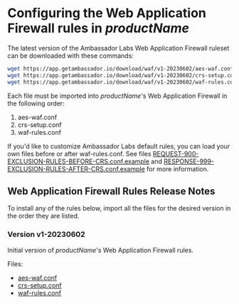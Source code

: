 # Configuring the Web Application Firewall rules in $productName$

The latest version of the Ambassador Labs Web Application Firewall ruleset can be downloaded with these commands:

```bash
wget https://app.getambassador.io/download/waf/v1-20230602/aes-waf.conf
wget https://app.getambassador.io/download/waf/v1-20230602/crs-setup.conf
wget https://app.getambassador.io/download/waf/v1-20230602/waf-rules.conf
```

Each file must be imported into $productName$'s Web Application Firewall in the following order:

1. aes-waf.conf
2. crs-setup.conf
3. waf-rules.conf

If you'd like to customize Ambassador Labs default rules, you can load your own files before or after waf-rules.conf.  See files [REQUEST-900-EXCLUSION-RULES-BEFORE-CRS.conf.example][] and [RESPONSE-999-EXCLUSION-RULES-AFTER-CRS.conf.example][] for more information.

## Web Application Firewall Rules Release Notes

<Alert severity="info">
To install any of the rules below, import all the files for the desired version in the order they are listed.
</Alert>

### Version v1-20230602

Initial version of $productName$'s Web Application Firewall rules.

Files:
- [aes-waf.conf](https://app.getambassador.io/download/waf/v1-20230602/aes-waf.conf)
- [crs-setup.conf](https://app.getambassador.io/download/waf/v1-20230602/crs-setup.conf)
- [waf-rules.conf](https://app.getambassador.io/download/waf/v1-20230602/waf-rules.conf)

[REQUEST-900-EXCLUSION-RULES-BEFORE-CRS.conf.example]: https://github.com/coreruleset/coreruleset/blob/v4.0/dev/rules/REQUEST-900-EXCLUSION-RULES-BEFORE-CRS.conf.example
[RESPONSE-999-EXCLUSION-RULES-AFTER-CRS.conf.example]: https://github.com/coreruleset/coreruleset/blob/v4.0/dev/rules/RESPONSE-999-EXCLUSION-RULES-AFTER-CRS.conf.example
